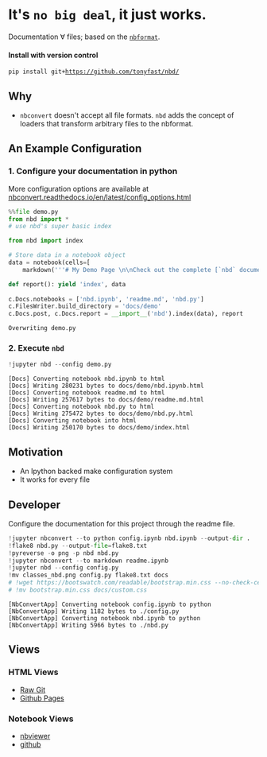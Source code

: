 
# It's `no big deal`, it just works.

Documentation ∀ files; based on the [`nbformat`](nbformat.readthedocs.io).

#### Install with version control

`pip install git+`<code><a href="https://github.com/tonyfast/nbd/">https://github.com/tonyfast/nbd/</a></code>


## Why

* `nbconvert` doesn't accept all file formats.  `nbd` adds the concept of loaders
that transform arbitrary files to the nbformat.

## An Example Configuration

### 1. Configure your documentation in python

More configuration options are available at [nbconvert.readthedocs.io/en/latest/config_options.html]()


```python
%%file demo.py
from nbd import *
# use nbd's super basic index

from nbd import index

# Store data in a notebook object
data = notebook(cells=[
    markdown('''# My Demo Page \n\nCheck out the complete [`nbd` documentation](../index.html).''')])

def report(): yield 'index', data
    
c.Docs.notebooks = ['nbd.ipynb', 'readme.md', 'nbd.py']
c.FilesWriter.build_directory = 'docs/demo'
c.Docs.post, c.Docs.report = __import__('nbd').index(data), report
```

    Overwriting demo.py


### 2. Execute `nbd`


```python
!jupyter nbd --config demo.py
```

    [Docs] Converting notebook nbd.ipynb to html
    [Docs] Writing 280231 bytes to docs/demo/nbd.ipynb.html
    [Docs] Converting notebook readme.md to html
    [Docs] Writing 257617 bytes to docs/demo/readme.md.html
    [Docs] Converting notebook nbd.py to html
    [Docs] Writing 275472 bytes to docs/demo/nbd.py.html
    [Docs] Converting notebook into html
    [Docs] Writing 250170 bytes to docs/demo/index.html


## Motivation

* An Ipython backed make configuration system
* It works for every file

## Developer

Configure the documentation for this project through the readme file.


```python
!jupyter nbconvert --to python config.ipynb nbd.ipynb --output-dir .
!flake8 nbd.py --output-file=flake8.txt
!pyreverse -o png -p nbd nbd.py
!jupyter nbconvert --to markdown readme.ipynb
!jupyter nbd --config config.py
!mv classes_nbd.png config.py flake8.txt docs
# !wget https://bootswatch.com/readable/bootstrap.min.css --no-check-certificate
# !mv bootstrap.min.css docs/custom.css
```

    [NbConvertApp] Converting notebook config.ipynb to python
    [NbConvertApp] Writing 1182 bytes to ./config.py
    [NbConvertApp] Converting notebook nbd.ipynb to python
    [NbConvertApp] Writing 5966 bytes to ./nbd.py


## Views
### HTML Views

* [Raw Git](https://rawgit.com/tonyfast/nbd/master/docs/index.html)
* [Github Pages](https://tonyfast.github.io/nbd)

### Notebook Views

* [nbviewer](http://nbviewer.jupyter.org/github/tonyfast/nbd/blob/master/readme.ipynb)
* [github](https://github.com/tonyfast/nbd/blob/master/usage/readme.ipynb)


```python

```
